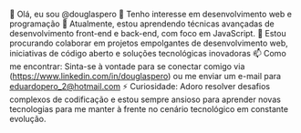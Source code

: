 👋 Olá, eu sou @douglaspero
👀 Tenho interesse em desenvolvimento web e programação
🌱 Atualmente, estou aprendendo técnicas avançadas de desenvolvimento front-end e back-end, com foco em JavaScript.
💞️ Estou procurando colaborar em projetos empolgantes de desenvolvimento web, iniciativas de código aberto e soluções tecnológicas inovadoras
📫 Como me encontrar: Sinta-se à vontade para se conectar comigo via (https://www.linkedin.com/in/douglaspero) ou me enviar um e-mail para eduardopero_2@hotmail.com
⚡ Curiosidade: Adoro resolver desafios complexos de codificação e estou sempre ansioso para aprender novas tecnologias para me manter à frente no cenário tecnológico em constante evolução.

